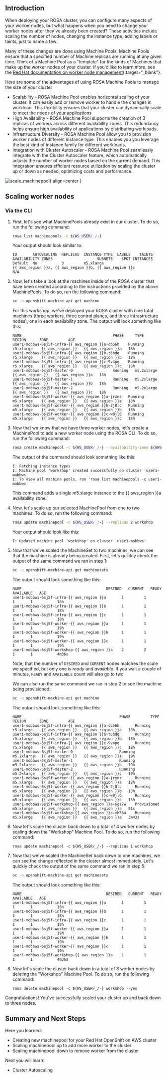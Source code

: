 ## Introduction

When deploying your ROSA cluster, you can configure many aspects of your worker nodes, but what happens when you need to change your worker nodes after they've already been created? These activities include scaling the number of nodes, changing the instance type, adding labels or taints, just to name a few.

Many of these changes are done using Machine Pools. Machine Pools ensure that a specified number of Machine replicas are running at any given time. Think of a Machine Pool as a "template" for the kinds of Machines that make up the worker nodes of your cluster. If you'd like to learn more, see the [Red Hat documentation on worker node management](https://docs.openshift.com/rosa/rosa_cluster_admin/rosa_nodes/rosa-managing-worker-nodes.html){:target="_blank"}.

Here are some of the advantages of using ROSA Machine Pools to manage the size of your cluster

* Scalability - ROSA Machine Pool enables horizontal scaling of your cluster. It can easily add or remove worker to handle the changes in workload. This flexibility ensures that your cluster can dynamically scale to meet the needs of your applications
* High Availability - ROSA Machine Pool supports the creation of 3 replicas of workers across different availability zones. This redundancy helps ensure high availability of applications by distributing workloads.
* Infrastructure Diversity - ROSA Machine Pool allow you to provision worker nodes of different instance type. This enables you you leverage the best kind of instance family for different workloads.
* Integration with Cluster Autoscaler - ROSA Machine Pool seamlessly integrate with the Cluster Autoscaler feature, which automatically adjusts the number of worker nodes based on the current demand. This integration ensures efficient resource utilization by scaling the cluster up or down as needed, optimizing costs and performance.

![scale_machinepool](../assets/images/scale_machinepool.png){ align=center }

## Scaling worker nodes
### Via the CLI

1. First, let's see what MachinePools already exist in our cluster. To do so, run the following command:

    ```bash
    rosa list machinepools -c ${WS_USER/_/-}
    ```

    Your output should look similar to:

    ```{.text .no-copy}
    ID       AUTOSCALING  REPLICAS  INSTANCE TYPE  LABELS    TAINTS    AVAILABILITY ZONES                    SUBNETS    SPOT INSTANCES
    Default  No           3         m5.xlarge                          {{ aws_region }}a, {{ aws_region }}b, {{ aws_region }}c               N/A
    ```

1. Now, let's take a look at the machines inside of the ROSA cluster that have been created according to the instructions provided by the above MachinePools. To do so, run the following command:

    ```bash
    oc -n openshift-machine-api get machine
    ```

    For this workshop, we've deployed your ROSA cluster with nine total machines (three workers, three control planes, and three infrastructure nodes), one in each availability zone. The output will look something like this:

    ```{.text .no-copy}
    NAME                                         PHASE     TYPE         REGION      ZONE         AGE
    user1-mobbws-6sj5f-infra-{{ aws_region }}a-cb56h    Running   r5.xlarge    {{ aws_region }}   {{ aws_region }}a   18h
    user1-mobbws-6sj5f-infra-{{ aws_region }}b-t6bdg    Running   r5.xlarge    {{ aws_region }}   {{ aws_region }}b   18h
    user1-mobbws-6sj5f-infra-{{ aws_region }}c-9v4pq    Running   r5.xlarge    {{ aws_region }}   {{ aws_region }}c   18h
    user1-mobbws-6sj5f-master-0                  Running   m5.2xlarge   {{ aws_region }}   {{ aws_region }}a   18h
    user1-mobbws-6sj5f-master-1                  Running   m5.2xlarge   {{ aws_region }}   {{ aws_region }}b   18h
    user1-mobbws-6sj5f-master-2                  Running   m5.2xlarge   {{ aws_region }}   {{ aws_region }}c   18h
    user1-mobbws-6sj5f-worker-{{ aws_region }}a-jrxnz   Running   m5.xlarge    {{ aws_region }}   {{ aws_region }}a   18h
    user1-mobbws-6sj5f-worker-{{ aws_region }}b-2j8lc   Running   m5.xlarge    {{ aws_region }}   {{ aws_region }}b   18h
    user1-mobbws-6sj5f-worker-{{ aws_region }}c-w8jl6   Running   m5.xlarge    {{ aws_region }}   {{ aws_region }}c   18h
    ```

1. Now that we know that we have three worker nodes, let's create a MachinePool to add a new worker node using the ROSA CLI. To do so, run the following command:

    ```bash
    rosa create machinepool -c ${WS_USER/_/-} --availability-zone ${AWS_DEFAULT_REGION}a --replicas 1 --name workshop --instance-type m5.xlarge
    ```

    The output of the command should look something like this:

    ```{.text .no-copy}
    I: Fetching instance types
    I: Machine pool 'workshop' created successfully on cluster 'user1-mobbws'
    I: To view all machine pools, run 'rosa list machinepools -c user1-mobbws'
    ```

    This command adds a single m5.xlarge instance to the {{ aws_region }}a availability zone. 

1. Now, let's scale up our selected MachinePool from one to two machines. To do so, run the following command:

    ```bash
    rosa update machinepool -c ${WS_USER/_/-} --replicas 2 workshop
    ```

    Your output should look like this:

    ```{.text .no-copy}
    I: Updated machine pool 'workshop' on cluster 'user1-mobbws'
    ```

1. Now that we've scaled the MachineSet to two machines, we can see that the machine is already being created. First, let's quickly check the output of the same command we ran in step 1:

    ```bash
    oc -n openshift-machine-api get machinesets
    ```

    The output should look something like this:

    ```{.text .no-copy}
    NAME                                      DESIRED   CURRENT   READY   AVAILABLE   AGE
    user1-mobbws-6sj5f-infra-{{ aws_region }}a       1         1         1       1           18h
    user1-mobbws-6sj5f-infra-{{ aws_region }}b       1         1         1       1           18h
    user1-mobbws-6sj5f-infra-{{ aws_region }}c       1         1         1       1           18h
    user1-mobbws-6sj5f-worker-{{ aws_region }}a      1         1         1       1           19h
    user1-mobbws-6sj5f-worker-{{ aws_region }}b      1         1         1       1           19h
    user1-mobbws-6sj5f-worker-{{ aws_region }}c      1         1         1       1           19h
    user1-mobbws-6sj5f-workshop-{{ aws_region }}a    2         2         1       1           4m36s
    ```

    Note, that the number of `DESIRED` and `CURRENT` nodes matches the scale we specified, but only one is *ready* and *available*. If you wait a couple of minutes, `READY` and `AVAILABLE` count will also go to two

    We can also run the same command we ran in step 2 to see the machine being provisioned:

    ```bash
    oc -n openshift-machine-api get machine
    ```

    The output should look something like this:

    ```{.text .no-copy}
    NAME                                            PHASE         TYPE         REGION      ZONE         AGE
    user1-mobbws-6sj5f-infra-{{ aws_region }}a-cb56h       Running       r5.xlarge    {{ aws_region }}   {{ aws_region }}a   18h
    user1-mobbws-6sj5f-infra-{{ aws_region }}b-t6bdg       Running       r5.xlarge    {{ aws_region }}   {{ aws_region }}b   18h
    user1-mobbws-6sj5f-infra-{{ aws_region }}c-9v4pq       Running       r5.xlarge    {{ aws_region }}   {{ aws_region }}c   18h
    user1-mobbws-6sj5f-master-0                     Running       m5.2xlarge   {{ aws_region }}   {{ aws_region }}a   19h
    user1-mobbws-6sj5f-master-1                     Running       m5.2xlarge   {{ aws_region }}   {{ aws_region }}b   19h
    user1-mobbws-6sj5f-master-2                     Running       m5.2xlarge   {{ aws_region }}   {{ aws_region }}c   19h
    user1-mobbws-6sj5f-worker-{{ aws_region }}a-jrxnz      Running       m5.xlarge    {{ aws_region }}   {{ aws_region }}a   18h
    user1-mobbws-6sj5f-worker-{{ aws_region }}b-2j8lc      Running       m5.xlarge    {{ aws_region }}   {{ aws_region }}b   18h
    user1-mobbws-6sj5f-worker-{{ aws_region }}c-w8jl6      Running       m5.xlarge    {{ aws_region }}   {{ aws_region }}c   18h
    user1-mobbws-6sj5f-workshop-{{ aws_region }}a-6gz7w    Provisioned   m5.xlarge    {{ aws_region }}   {{ aws_region }}a   51s
    user1-mobbws-6sj5f-workshop-{{ aws_region }}a-xh584    Running       m5.xlarge    {{ aws_region }}   {{ aws_region }}a   3m43s
    ```

1. Now let's scale the cluster back down to a total of 4 worker nodes by scaling down the "Workshop" Machine Pool. To do so, run the following command:

    ```
    rosa update machinepool -c ${WS_USER/_/-} --replicas 1 workshop
    ```

1. Now that we've scaled the MachineSet back down to one machines, we can see the change reflected in the cluster almost immediately. Let's quickly check the output of the same command we ran in step 5:

    ```bash
    oc -n openshift-machine-api get machinesets
    ```

    The output should look something like this:

    ```{.text .no-copy}
    NAME                                      DESIRED   CURRENT   READY   AVAILABLE   AGE
    user1-mobbws-6sj5f-infra-{{ aws_region }}a       1         1         1       1           18h
    user1-mobbws-6sj5f-infra-{{ aws_region }}b       1         1         1       1           18h
    user1-mobbws-6sj5f-infra-{{ aws_region }}c       1         1         1       1           18h
    user1-mobbws-6sj5f-worker-{{ aws_region }}a      1         1         1       1           19h
    user1-mobbws-6sj5f-worker-{{ aws_region }}b      1         1         1       1           19h
    user1-mobbws-6sj5f-worker-{{ aws_region }}c      1         1         1       1           19h
    user1-mobbws-6sj5f-workshop-{{ aws_region }}a    1         1         1       1           4m36s
    ```

1. Now let's scale the cluster back down to a total of 3 worker nodes by deleting the "Workshop" Machine Pool. To do so, run the following command:

    ```
    rosa delete machinepool -c ${WS_USER/_/-} workshop --yes
    ```

Congratulations! You've successfully scaled your cluster up and back down to three nodes.

## Summary and Next Steps

Here you learned:

* Creating new machinepool for your Red Hat OpenShift on AWS cluster
* Scaling machinepool up to add more worker to the cluster
* Scaling machinepool down to remove worker from the cluster 

Next you will learn:

* Cluster Autoscaling

